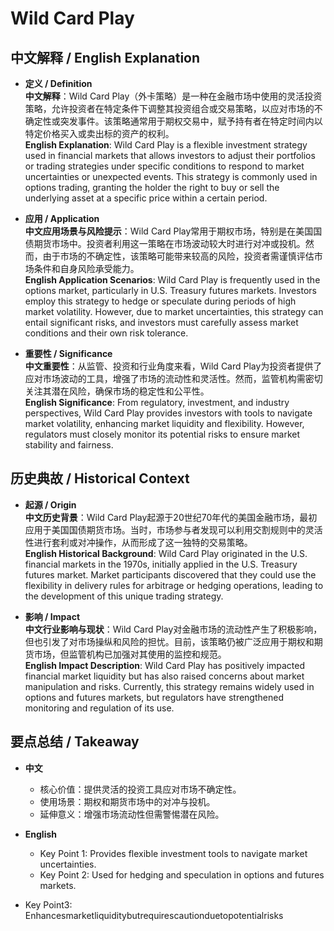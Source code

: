 # Wild Card Play

## 中文解释 / English Explanation

* **定义 / Definition**  
  **中文解释**：Wild Card Play（外卡策略）是一种在金融市场中使用的灵活投资策略，允许投资者在特定条件下调整其投资组合或交易策略，以应对市场的不确定性或突发事件。该策略通常用于期权交易中，赋予持有者在特定时间内以特定价格买入或卖出标的资产的权利。  
  **English Explanation**: Wild Card Play is a flexible investment strategy used in financial markets that allows investors to adjust their portfolios or trading strategies under specific conditions to respond to market uncertainties or unexpected events. This strategy is commonly used in options trading, granting the holder the right to buy or sell the underlying asset at a specific price within a certain period.

* **应用 / Application**  
  **中文应用场景与风险提示**：Wild Card Play常用于期权市场，特别是在美国国债期货市场中。投资者利用这一策略在市场波动较大时进行对冲或投机。然而，由于市场的不确定性，该策略可能带来较高的风险，投资者需谨慎评估市场条件和自身风险承受能力。  
  **English Application Scenarios**: Wild Card Play is frequently used in the options market, particularly in U.S. Treasury futures markets. Investors employ this strategy to hedge or speculate during periods of high market volatility. However, due to market uncertainties, this strategy can entail significant risks, and investors must carefully assess market conditions and their own risk tolerance.

* **重要性 / Significance**  
  **中文重要性**：从监管、投资和行业角度来看，Wild Card Play为投资者提供了应对市场波动的工具，增强了市场的流动性和灵活性。然而，监管机构需密切关注其潜在风险，确保市场的稳定性和公平性。  
  **English Significance**: From regulatory, investment, and industry perspectives, Wild Card Play provides investors with tools to navigate market volatility, enhancing market liquidity and flexibility. However, regulators must closely monitor its potential risks to ensure market stability and fairness.

## 历史典故 / Historical Context

* **起源 / Origin**  
  **中文历史背景**：Wild Card Play起源于20世纪70年代的美国金融市场，最初应用于美国国债期货市场。当时，市场参与者发现可以利用交割规则中的灵活性进行套利或对冲操作，从而形成了这一独特的交易策略。  
  **English Historical Background**: Wild Card Play originated in the U.S. financial markets in the 1970s, initially applied in the U.S. Treasury futures market. Market participants discovered that they could use the flexibility in delivery rules for arbitrage or hedging operations, leading to the development of this unique trading strategy.

* **影响 / Impact**  
  **中文行业影响与现状**：Wild Card Play对金融市场的流动性产生了积极影响，但也引发了对市场操纵和风险的担忧。目前，该策略仍被广泛应用于期权和期货市场，但监管机构已加强对其使用的监控和规范。  
  **English Impact Description**: Wild Card Play has positively impacted financial market liquidity but has also raised concerns about market manipulation and risks. Currently, this strategy remains widely used in options and futures markets, but regulators have strengthened monitoring and regulation of its use.

## 要点总结 / Takeaway

* **中文**  
  - 核心价值：提供灵活的投资工具应对市场不确定性。
  - 使用场景：期权和期货市场中的对冲与投机。
  - 延伸意义：增强市场流动性但需警惕潜在风险。

* **English**  
  - Key Point 1: Provides flexible investment tools to navigate market uncertainties.
  - Key Point 2: Used for hedging and speculation in options and futures markets.
- Key Point3: Enhancesmarketliquiditybutrequirescautionduetopotentialrisks